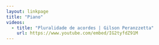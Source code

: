 ```yaml
---
layout: linkpage
title: "Piano"
videos:
  - title: "Pluralidade de acordes | Gilson Peranzzetta"
    url: https://www.youtube.com/embed/IG2tyfdZ91M
---
```

